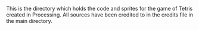 This is the directory which holds the code and sprites for the game of Tetris created in Processing. 
All sources have been credited to in the credits file in the main directory.
